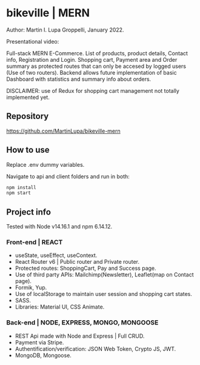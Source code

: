 # bikeville | MERN

Author: Martin I. Lupa Groppelli, January 2022.

Presentational video:

Full-stack MERN E-Commerce. List of products, product details, Contact info, Registration and Login. Shopping cart, Payment area and Order summary as protected routes that can only be accesed by logged users (Use of two routers).
Backend allows future implementation of basic Dashboard with statistics and summary info about orders.

DISCLAIMER: use of Redux for shopping cart management not totally implemented yet.

## Repository

https://github.com/MartinLupa/bikeville-mern

## How to use

Replace .env dummy variables.

Navigate to api and client folders and run in both:

```bash
npm install
npm start
```

## Project info

Tested with Node v14.16.1 and npm 6.14.12.

### Front-end | REACT

- useState, useEffect, useContext.
- React Router v6 | Public router and Private router.
- Protected routes: ShoppingCart, Pay and Success page.
- Use of third party APIs: Mailchimp(Newsletter), Leaflet(map on Contact page).
- Formik, Yup.
- Use of localStorage to maintain user session and shopping cart states.
- SASS.
- Libraries: Material UI, CSS Animate.

### Back-end | NODE, EXPRESS, MONGO, MONGOOSE

- REST Api made with Node and Express | Full CRUD.
- Payment via Stripe.
- Authentification/verification: JSON Web Token, Crypto JS, JWT.
- MongoDB, Mongoose.
